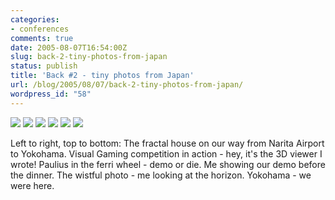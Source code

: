 ```yaml
---
categories:
- conferences
comments: true
date: 2005-08-07T16:54:00Z
slug: back-2-tiny-photos-from-japan
status: publish
title: 'Back #2 - tiny photos from Japan'
url: /blog/2005/08/07/back-2-tiny-photos-from-japan/
wordpress_id: "58"
---
```


![](http://aras-p.info/img/blog/050807a.jpg)
![](http://aras-p.info/img/blog/050807b.jpg)
![](http://aras-p.info/img/blog/050807c.jpg)
![](http://aras-p.info/img/blog/050807d.jpg)
![](http://aras-p.info/img/blog/050807e.jpg)
![](http://aras-p.info/img/blog/050807f.jpg)

Left to right, top to bottom: The fractal house on our way from Narita Airport to Yokohama. Visual Gaming competition in action - hey, it's the 3D viewer I wrote! Paulius in the ferri wheel - demo or die. Me showing our demo before the dinner. The wistful photo - me looking at the horizon. Yokohama - we were here.
